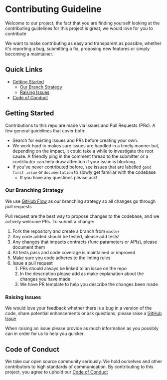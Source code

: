 # Contributing Guideline
Welcome to our project, the fact that you are finding yourself looking at the contributing guidelines for this project is great, we would love for you to contribute

We want to make contributing as easy and transparent as possible, whether it's reporting a bug, submitting a fix, proposing new features or simply becoming a maintainer.

## Quick Links
* [Getting Started](#getting-started)
  * [Our Branch Strategy](#our-branching-strategy)
  * [Raising Issues](#raising-issues)
* [Code of Conduct](#code-of-conduct)

## Getting Started
Contributions to this repo are made via Issues and Pull Requests (PRs). A few general guidelines that cover both:

- Search for existing Issues and PRs before creating your own.
- We work hard to makes sure issues are handled in a timely manner but, depending on the impact, it could take a while to investigate the root cause. A friendly ping in the comment thread to the submitter or a contributor can help draw attention if your issue is blocking.
- If you've never contributed before, see issues that are labelled `good first issue` or `documentation` to slowly get familiar with the codebase
  - If you have any questions please ask!

### Our Branching Strategy

We use [GitHub Flow](https://docs.github.com/en/get-started/quickstart/github-flow) as our branching strategy so all changes go through pull requests

Pull request are the best way to propose changes to the codebase, and we actively welcome PRs.
To submit a change:
1. Fork the repository and create a branch from `master`
2. Any code added should be tested, please add tests!
3. Any changes that impacts contracts (func parameters or APIs), please document them
4. All tests pass and code coverage is maintained or improved
5. Make sure you code adheres to the linting rules
6. Issue a pull request
   1. PRs should always be linked to an issue on the repo
   2. In the description please add as make explanation about the changes you have made
   3. We have PR template to help you describe the changes been made

### Raising Issues
We would love your feedback whether there is a bug in a version of the code, share potential enhancements or ask questions, please raise a [GitHub Issue](https://github.com/adderly/gorm-generics/issues)

When raising an issue please provide as much information as you possibly can in order for us to help you quicker.

## Code of Conduct
We take our open source community seriously. We hold ourselves and other contributors to high standards of communication.
By contributing to this project, you agree to uphold our [Code of Conduct](https://github.com/adderly/gorm-generics/blob/master/CODE-OF-CONDUCT.md)